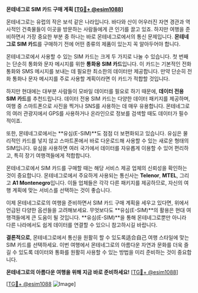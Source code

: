 **몬테네그로 SIM 카드 구매 계획 [[TG💪+ @esim1088](https://t.me/s/esim1088)]**

몬테네그로는 유럽의 작은 보석 같은 나라입니다. 바다와 산이 어우러진 자연 경관과 역사적인 건축물들이 이곳을 방문하는 사람들에게 큰 인기를 끌고 있죠. 하지만 여행을 준비하면서 가장 중요한 부분 중 하나는 바로 몬테네그로에서의 통신 문제입니다. **몬테네그로 SIM 카드**를 구매하기 전에 어떤 종류의 제품이 있는지 꼭 알아두어야 합니다.

몬테네그로에서 사용할 수 있는 SIM 카드는 크게 두 가지로 나눌 수 있습니다. 첫 번째는 단순히 통화와 문자 메시지를 위한 **통화용 SIM 카드**입니다. 이 카드는 기본적인 전화 통화와 SMS 메시지를 보내는 데 필요한 최소한의 데이터만 제공합니다. 만약 단순히 전화 통화나 문자 메시지를 주로 사용할 계획이라면 이 카드가 적합할 것입니다.

하지만 현대에는 대부분 사람들이 모바일 데이터를 필요로 하기 때문에, **데이터 전용 SIM 카드**를 추천드립니다. 데이터 전용 SIM 카드는 다양한 데이터 패키지를 제공하며, 여행 중 스마트폰으로 사진을 찍거나 SNS를 사용하는 데 매우 유용합니다. 몬테네그로의 여러 관광지에서 GPS를 사용하거나 온라인으로 정보를 검색할 때도 데이터가 필수적이죠.

또한, 몬테네그로에서는 **유심(E-SIM)**도 점점 더 보편화되고 있습니다. 유심은 물리적인 카드를 넣지 않고 스마트폰에서 바로 다운로드해 사용할 수 있는 새로운 형태의 SIM입니다. 유심을 사용하면 여러 국가에서 데이터를 자유롭게 이용할 수 있어 편리하고, 특히 장기 여행객들에게 적합합니다.

몬테네그로에서 SIM 카드를 구매할 때는 해당 서비스 제공 업체의 신뢰성을 확인하는 것이 중요합니다. 몬테네그로에서 주요하게 사용되는 통신사는 **Telenor**, **MTEL**, 그리고 **A1 Montenegro**입니다. 이들 업체들은 각각 다른 패키지를 제공하므로, 자신의 여행 계획에 맞는 서비스를 선택하는 것이 좋습니다.

이제 몬테네그로로의 여행을 준비하면서 SIM 카드 구매 계획을 세우고 있다면, 위에서 언급된 다양한 옵션들을 고려해보세요. 무엇보다도 **유심(E-SIM)**의 활용은 현대 여행객들에게 큰 도움이 될 것입니다. **유심(E-SIM)**을 통해 몬테네그로뿐만 아니라 다른 나라에서도 쉽게 데이터를 연결할 수 있으니 참고하시길 바랍니다.

**결론적으로**, 몬테네그로에서 통신을 원활히 할 수 있도록适合自己 여행 스타일에 맞는 SIM 카드를 선택하세요. 이번 여행에서 몬테네그로의 아름다운 자연과 문화를 더욱 즐길 수 있도록 데이터와 통화를 원활히 사용할 수 있는 방법을 미리 준비하는 것이 중요합니다. 

**몬테네그로의 아름다운 여행을 위해 지금 바로 준비하세요!** [[TG💪+ @esim1088](https://t.me/s/esim1088)]

[[TG💪+ @esim1088](https://t.me/s/esim1088) ![Image](https://i.postimg.cc/Y0z9fWf4/image.png)]